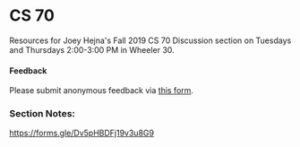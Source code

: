# CS 70

Resources for Joey Hejna's Fall 2019 CS 70 Discussion section on Tuesdays and Thursdays 2:00-3:00 PM in Wheeler 30.

#### Feedback
Please submit anonymous feedback via [this form](https://forms.gle/Dv5pHBDFj19v3u8G9).

### Section Notes:
https://forms.gle/Dv5pHBDFj19v3u8G9